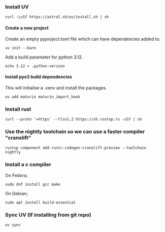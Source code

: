 ### Install UV
```
curl -LsSf https://astral.sh/uv/install.sh | sh
```

#### Create a new project
Create an empty pyproject.toml file which can have dependencies added to.
```
uv init --bare
```

Add a build parameter for python 3.12.
```
echo 3.12 > .python-version
```

#### Install pyo3 build dependencies
This will initialise a .venv and install the packages.
```
uv add maturin maturin_import_hook
```

### Install rust

```
curl --proto '=https' --tlsv1.2 https://sh.rustup.rs -sSf | sh
```

### Use the nightly toolchain so we can use a faster compiler "cranelift"
```
rustup component add rustc-codegen-cranelift-preview --toolchain nightly
```

### Install a c compiler
On Fedora;
```
sudo dnf install gcc make
```

On Debian;
```
sudo apt install build-essential
```

### Sync UV (If installing from git repo)
```
uv sync
```